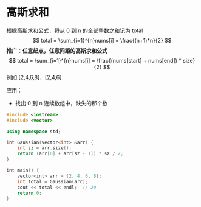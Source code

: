 # 高斯求和

根据高斯求和公式，将从 0 到 n 的全部整数之和记为 total
$$
total = \sum_{i=1}^{n}nums[i] = \frac{(n+1)*n}{2}
$$
**推广：任意起点，任意间距的高斯求和公式**
$$
total = \sum_{i=1}^{n}nums[i] = \frac{(nums[start] + nums[end]) * size}{2}
$$
例如 [2,4,6,8]，[2,4,6]

应用：

- 找出 0 到 n 连续数组中，缺失的那个数

```cpp
#include <iostream>
#include <vector>

using namespace std;

int Gaussian(vector<int> &arr) {
    int sz = arr.size();
    return (arr[0] + arr[sz - 1]) * sz / 2;
}

int main() {
    vector<int> arr = {2, 4, 6, 8};
    int total = Gaussian(arr);
    cout << total << endl;  // 20
    return 0;
}
```
